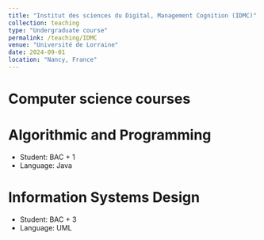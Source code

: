 ```yaml
---
title: "Institut des sciences du Digital, Management Cognition (IDMC)"
collection: teaching
type: "Undergraduate course"
permalink: /teaching/IDMC
venue: "Université de Lorraine"
date: 2024-09-01
location: "Nancy, France"
---
```


Computer science courses
======

Algorithmic and Programming
======

* Student: BAC + 1
* Language: Java

Information Systems Design
======

* Student: BAC + 3
* Language: UML
